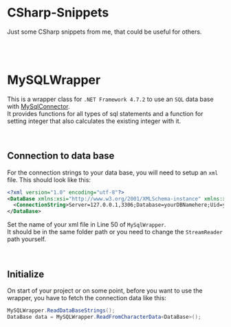 # CSharp-Snippets
Just some CSharp snippets from me, that could be useful for others.

<br>
<br>

# MySQLWrapper
This is a wrapper class for `.NET Framework 4.7.2` to use an `SQL` data base with [MySqlConnector](https://mysqlconnector.net/).<br>
It provides functions for all types of sql statements and a function for setting integer that also calculates the existing integer with it.

<br>

## Connection to data base
For the connection strings to your data base, you will need to setup an `xml` file.
This should look like this:
```xml
<?xml version="1.0" encoding="utf-8"?>
<DataBase xmlns:xsi="http://www.w3.org/2001/XMLSchema-instance" xmlns:xsd="http://www.w3.org/2001/XMLSchema">
  <ConnectionString>Server=127.0.0.1,3306;Database=yourDBNamehere;Uid=yourAccountName;Pwd=yourPWhere</ConnectionString>
</DataBase>
```
Set the name of your xml file in Line 50 of `MySqlWrapper`.<br>
It should be in the same folder path or you need to change the `StreamReader` path yourself.

<br>

## Initialize
On start of your project or on some point, before you want to use the wrapper, you have to fetch the connection data like this:
```cs
MySQLWrapper.ReadDataBaseStrings();
DataBase data = MySQLWrapper.ReadFromCharacterData<DataBase>();
```

